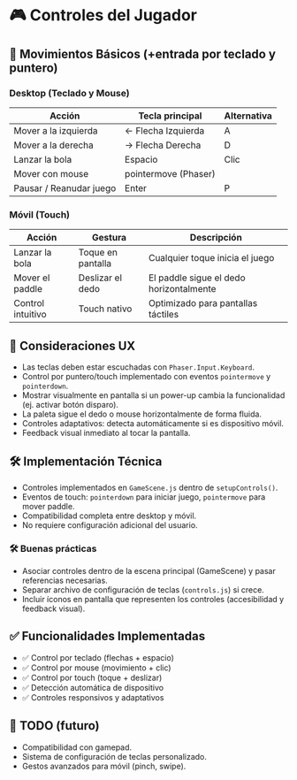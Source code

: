 # 🎮 Controles del Jugador

## 🎯 Movimientos Básicos (+entrada por teclado y puntero)

### Desktop (Teclado y Mouse)

| Acción                  | Tecla principal      | Alternativa |
| ----------------------- | -------------------- | ----------- |
| Mover a la izquierda    | ← Flecha Izquierda   | A           |
| Mover a la derecha      | → Flecha Derecha     | D           |
| Lanzar la bola          | Espacio              | Clic        |
| Mover con mouse         | pointermove (Phaser) |             |
| Pausar / Reanudar juego | Enter                | P           |

### Móvil (Touch)

| Acción                  | Gestura              | Descripción |
| ----------------------- | -------------------- | ----------- |
| Lanzar la bola          | Toque en pantalla    | Cualquier toque inicia el juego |
| Mover el paddle         | Deslizar el dedo     | El paddle sigue el dedo horizontalmente |
| Control intuitivo       | Touch nativo         | Optimizado para pantallas táctiles |

## 🧠 Consideraciones UX

* Las teclas deben estar escuchadas con `Phaser.Input.Keyboard`.
* Control por puntero/touch implementado con eventos `pointermove` y `pointerdown`.
* Mostrar visualmente en pantalla si un power-up cambia la funcionalidad (ej. activar botón disparo).
* La paleta sigue el dedo o mouse horizontalmente de forma fluida.
* Controles adaptativos: detecta automáticamente si es dispositivo móvil.
* Feedback visual inmediato al tocar la pantalla.

## 🛠 Implementación Técnica

* Controles implementados en `GameScene.js` dentro de `setupControls()`.
* Eventos de touch: `pointerdown` para iniciar juego, `pointermove` para mover paddle.
* Compatibilidad completa entre desktop y móvil.
* No requiere configuración adicional del usuario.

### 🛠 Buenas prácticas

* Asociar controles dentro de la escena principal (GameScene) y pasar referencias necesarias.
* Separar archivo de configuración de teclas (`controls.js`) si crece.
* Incluir íconos en pantalla que representen los controles (accesibilidad y feedback visual).

## ✅ Funcionalidades Implementadas

- ✅ Control por teclado (flechas + espacio)
- ✅ Control por mouse (movimiento + clic)
- ✅ Control por touch (toque + deslizar)
- ✅ Detección automática de dispositivo
- ✅ Controles responsivos y adaptativos

## 🧪 TODO (futuro)

* Compatibilidad con gamepad.
* Sistema de configuración de teclas personalizado.
* Gestos avanzados para móvil (pinch, swipe).
